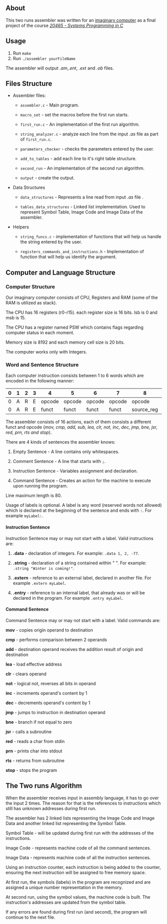 
## About

This two runs assembler was written for an [imaginary computer](#computer-and-language-structure) as a final project of the course *[20465 - Systems Programming in C](https://openu.ac.il/courses/20465.htm)* 

## Usage

1. Run `make`
2. Run `./assembler yourFileName`

The assembler will output *.am*,*.ent*, *.ext* and *.ob* files. 

## Files Structure

- Assembler files:

    - `assembler.c` - Main program.
    
    - `macro_set` - set the macros before the first run starts.

    - `first_run.c` - An implementation of the first run algorithm.

    - `string_analyzer.c` - analyze each line from the input *.as* file as part of `first_run.c`.

    - `parameters_checker` - checks the parameters entered by the user.
    
    - `add_to_tables` - add each line to it's right table structure.
    
    - `second_run` - An implementation of the second run algorithm.
    
    - `output` - create the output.
   

- Data Structures

    - `data_structures` - Represents a line read from input *.as* file .

    - `tables_data_structures` - Linked list implementation. Used to represent Symbol Table, Image Code and Image Data of the assembler.

- Helpers 

    - `string_funcs.c` - implementation of functions that will help us handle the string entered by the user.

    - `registers_commands_and_instructions.h` - Implementation of function that will help us identify the argument.

## Computer and Language Structure

### Computer Structure
Our imaginary computer consists of CPU, Registers and RAM (some of the RAM is utilized as stack).

The CPU has 16 registers (r0-r15). each register size is 16 bits. lsb is 0 and msb is 15.

The CPU has a register named PSW which contains flags regarding computer status in each moment.

Memory size is 8192 and each memory cell size is 20 bits.

The computer works only with Integers.

### Word and Sentence Structure

Each computer instruction consists between 1 to 6 words which are encoded in the following manner:

| 0 | 1 | 2 | 3 | 4 | 5 | 6 | 7 | 8 | 9 | 10 | 11 | 12 | 13 | 14 | 15 | 16 | 17 | 18 | 19 |
|---|---|---|---|---|---|---|---|---|---|---|---|---|---|---|---|---|---|---|---|
| 0 | A | R | E | opcode | opcode | opcode | opcode | opcode | opcode | opcode | opcode |  opcode | opcode | opcode | opcode | opcode | opcode | opcode | opcode |
| 0 | A | R | E | funct | funct | funct | funct | source_reg | source_reg | source_reg | source_reg | source_address | source_address | dest_reg | dest_reg | dest_reg | dest_reg | dest_address | dest_address |

The assembler consists of 16 actions, each of them consists a different funct and opcode (*mov, cmp, add, sub, lea, clr, not, inc, dec, jmp, bne, jsr, red, prn, rts and stop*).

There are 4 kinds of sentences the assembler knows:

1. Empty Sentence - A line contains only whitespaces.

2. Comment Sentence - A line that starts with `;`.

3. Instruction Sentence - Variables assignment and declaration.

4. Command Sentence - Creates an action for the machine to execute upon running the program.

Line maximum length is 80. 

Usage of labels is optional. A label is any word (reserved words not allowed) which is declared at the beginning of the sentence and ends with `:`. For example `myLabel:`.

#### Instruction Sentence

Instruction Sentence may or may not start with a label. Valid instructions are: 

1. **.data** - declaration of integers. For example: `.data 1, 2, -77`.

2. **.string** - declaration of a string contained within *" "*. For example: `.string "Winter is coming!"`.

3. **.extern** - reference to an external label, declared in another file. For example `.extern myLabel`.

4. **.entry** - reference to an internal label, that already was or will be declared in the program. For example `.entry myLabel`.

#### Command Sentence

Command Sentence may or may not start with a label. Valid commands are: 

**mov** - copies origin operand to destination

**cmp** - performs comparison between 2 operands

**add** - destination operand receives the addition result of origin and destination

**lea** - load effective address

**clr** - clears operand

**not** - logical not, reverses all bits in operand

**inc** - increments operand's content by 1

**dec** - decrements operand's content by 1

**jmp** - jumps to instruction in destination operand

**bne** - branch if not equal to zero

**jsr** - calls a subroutine

**red** - reads a char from stdin

**prn** - prints char into stdout

**rts** - returns from subroutine

**stop** - stops the program

## The Two runs Algorithm

When the assembler receives input in assembly language, it has to go over the input 2 times. The reason for that is the references to instructions which still has unknown addresses during first run.

The assembler has 2 linked lists representing the Image Code and Image Data and another linked list representing the Symbol Table.

Symbol Table - will be updated during first run with the addresses of the instructions.

Image Code - represents machine code of all the command sentences.

Image Data - represents machine code of all the instruction sentences.

Using an instruction counter, each instruction is being added to the counter, ensuring the next instruction will be assigned to free memory space.
  
At first run, the symbols (labels) in the program are recognized and are assigned a unique number representation in the memory.

At second run, using the symbol values, the machine code is built. The instruction's addresses are updated from the symbol table.

If any errors are found during first run (and second), the program will continue to the next file.
